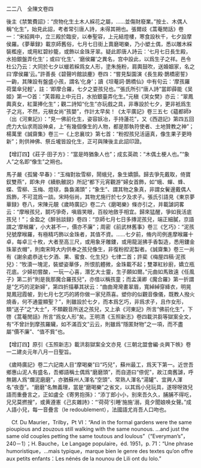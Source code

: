 二二八　全陳文卷四

後主《禁繁費詔》：“庶物化生土木人綵花之屬，……並傷財廢業。”按土、木偶人稱“化生”，始見此詔，考者常引唐人詩，未得其朔也。張爾歧《蒿菴閒話》卷一：“宋紹興中，立三殿於臨安，以奉聖容，上元結燈樓，寒食設秋千，七夕設摩侯羅。《夢華録》載京師舊俗，七月七日街上賣磨喝樂，乃小塑土偶，悉以雕木綵裝檻座，或用紅碧紗籠，或飾以金珠牙翠。疑此即唐人詩云：‘七月七日長生殿，水拍銀盤弄化生’；或曰‘化生’、‘磨侯羅’之異名，宫中設此，以爲生子之祥。邑令杜公乃云：大同於七夕以蠟若綵爲女人形，塗朱施粉，肩輿鼓吹，送婚姻家，名之曰‘摩侯羅’云。”許善長《碧聲吟館談麈》卷四：“嘗見梨園演《長生殿·鵲橋密誓》一齣，其陳設有盤盛小孩，謂名‘化身’；讀《坦菴詞·鵲橋仙》中有句云：‘摩孩羅荷葉傘兒輕’，註：‘即摩合羅，七夕之耍孩兒也。’”張氏所引“唐人詩”當即薛能《吴姬》第一○首：“芙蓉殿上中元日，水拍銀臺弄化生。”元稹《哭女樊》亦云：“翠鳳輿真女，紅蕖捧化生”；觀二詩知“化生”亦玩戲之具，非專設於七夕，更非衹爲生子之兆，不然，元稹女尚“孩嬰”，作計太早矣！《太平廣記》卷三五七《藴都師》（出《河東記》）：“見一佛前化生，姿容妖冶，手持蓮花”，又《西遊記》第四五回虎力大仙求雨設神桌，上“有幾個像生的人物，都是那執符使者、土地贊教之神”；楊萬里《誠齋集》卷三一《上忠襄坟》第七首：“粉揑孩兒活逼真，像生果子更時新”；則供神佛、祭丘壠皆設化生，正可與陳後主此詔印證。

【增訂四】《莊子·田子方》：“當是時猶象人也”；成玄英疏：“木偶土梗人也。”“象人”之名即“像生”之朔也。

馬子嚴《孤鸞·早春》：“玉梅對妝雪柳，鬧蛾兒，象生嬌顫。歸去爭先戴取，倚寶釵雙燕”，即朱弁《續骫骳説》所記“都下元宵觀游”婦女首飾，如“蛾、蟬、蜂、蝶、雪柳、玉梅、燈球，裊裊滿頭”；“象生”、謂其物之象真，非謂女鬢邊戴偶人爲飾，不可混爲一談。宋時俗尚，其物尤施行於七夕及求子。張氏引語見《東京夢華録》卷八，宋陳元靚《歲時廣記》卷二六《磨喝樂》條亦引之，并載謔詞畧云：“摩㬋孩兒，鬬巧爭奇，嗔眉笑眼，百般地斂手相宜。歸來猛醒，爭如我活底孩兒！”；金盈之《醉翁談録》卷四：“京師七月七日多摶泥孩兒，端正細膩，京語謂之‘摩㬋羅’，小大甚不一，價亦不廉”；周密《前武林舊事》卷三《乞巧》：“泥孩兒號摩㬋羅，有極精巧飾以金珠者，其值不資。……七夕前，脩内司例進摩㬋羅十卓，每卓三十枚，大者至高三尺，或用象牙雕鏤，或用龍涎拂手香製造，悉用鏤金珠翠衣帽”，則南宋時大内供奉之孩兒像生，非復粉揑泥製者。《誠齋集》卷三一尚有《謝余處恭送七夕酒、果、蜜食、化生兒》七律二首；許棐《梅屋四稿·泥孩兒》：“牧瀆一塊泥，裝塑姿華侈，所恨肌體微，金珠載不起；雙罩紅紗廚，嬌立瓶花底。少婦初嘗酸，一玩一心喜，潛乞大士靈，生子願如爾。”元曲如馬致遠《任風子》第二折“則是我那魔合羅孩兒”，亦借以稱孩童；而孟漢卿《魔合羅》第一折謂是“乞巧的泥新婦”，第四折描摹其狀云：“曲曲灣灣畫翠眉，寬綽綽穿絳衣，明晃晃鳳冠霞帔，到七月七乞巧的將你做一家兒燕喜。塑你的似觀音像儀，既教人撥火燒香，何不通靈顯聖？”，則雖設於七夕，而本爲乞巧，非爲求子，且作女形，類“送子”之“大士”，不類觀音所送之孩兒，又上承《河東記》所言“佛前化生”，下啓《蒿菴閒話》所言“爲女人形”矣。王明清《玉照新志》卷四載洪芻等獄案全文，有“不曾計到摩孩羅贜，如不滿百文”云云，則雖爲“隱匿財物”之一項，而不盡屬“價不廉”、“值不貲”也。

【增訂四】原引《玉照新志》載洪芻獄案全文亦見《三朝北盟會編·炎興下帙》卷一二建炎元年八月一日聖旨。

《歲時廣記》卷二六記南人目“摩喝樂”曰“巧兒”，蘇州最工，爲天下第一。近世吾鄉惠山泥人有盛名，吾鄉語稱土偶爲“磨磨頭”，而自道曰“倷伲”，故江南舊謔，呼無錫人爲“爛泥磨磨”，亦猶蘇州人渾名“空頭”、常熟人渾名“湯罐”、宜興人渾名“夜壺”。“磨磨”名無義理，當是“磨喝樂”之省文，以其爲小兒玩具，遂呀呀效兒語而重疊言之，正如盧仝《寄男抱孫》：“添丁郎小小，别來吾久久，脯脯不得吃，兄兄莫撚搜”，或黄遵憲《己亥雜詩》：“‘荷荷’引睡‘施施’溺，竟夕聞娘唤女聲。”成人語小兒，每一音疊言（le redoublement），法國語尤肖吾人口吻也。









　Cf. Du Maurier，Trilby，Pt VI：“And in the formal gardens were the same pioupious and zouzous still walking with the same nounous. ...and just the same old couples petting the same toutous and loulous”（“Everyman’s”，240－1）；H. Bauche，Le Langage populaire，éd. 1951，p. 71：“Une phrase humoristique，...mais typique，marque bien le genre des textes qu’on offre aux petits enfants：Les nénés de la nounou de Lili ont du lolo.”